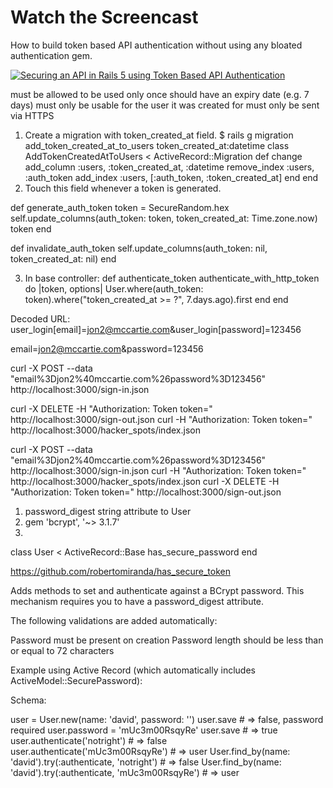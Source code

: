 # Watch the Screencast

How to build token based API authentication without using any bloated authentication gem.

[![Securing an API in Rails 5 using Token Based API Authentication](https://d2d8g20jj5tev4.cloudfront.net/rubyplus-screencast.png)](https://www.rubyplus.com/episodes/191-Securing-an-API-using-Token-Based-Authentication-in-Rails-5)

must be allowed to be used only once
should have an expiry date (e.g. 7 days)
must only be usable for the user it was created for
must only be sent via HTTPS

1. Create a migration with token_created_at field.
$ rails g migration add_token_created_at_to_users token_created_at:datetime
class AddTokenCreatedAtToUsers < ActiveRecord::Migration
  def change
    add_column :users, :token_created_at, :datetime
    remove_index :users, :auth_token
    add_index :users, [:auth_token, :token_created_at]
  end
end
2. Touch this field whenever a token is generated.

def generate_auth_token
    token = SecureRandom.hex
    self.update_columns(auth_token: token, token_created_at: Time.zone.now)
    token
  end

  def invalidate_auth_token
    self.update_columns(auth_token: nil, token_created_at: nil)
  end
  
3. In base controller:
def authenticate_token
  authenticate_with_http_token do |token, options|
    User.where(auth_token: token).where("token_created_at >= ?", 7.days.ago).first
  end
end

Decoded URL:
user_login[email]=jon2@mccartie.com&user_login[password]=123456

email=jon2@mccartie.com&password=123456

curl -X POST --data "email%3Djon2%40mccartie.com%26password%3D123456" http://localhost:3000/sign-in.json

curl -X DELETE -H "Authorization: Token token=" http://localhost:3000/sign-out.json
curl -H "Authorization: Token token=" http://localhost:3000/hacker_spots/index.json





curl -X POST --data "email%3Djon2%40mccartie.com%26password%3D123456" http://localhost:3000/sign-in.json
curl -H "Authorization: Token token=" http://localhost:3000/hacker_spots/index.json
curl -X DELETE -H "Authorization: Token token=" http://localhost:3000/sign-out.json

1. password_digest string attribute to User
2. gem 'bcrypt', '~> 3.1.7'
3. 

class User < ActiveRecord::Base
  has_secure_password
end


https://github.com/robertomiranda/has_secure_token

Adds methods to set and authenticate against a BCrypt password. This mechanism requires you to have a password_digest attribute.

The following validations are added automatically:

Password must be present on creation
Password length should be less than or equal to 72 characters

Example using Active Record (which automatically includes ActiveModel::SecurePassword):

Schema: 


user = User.new(name: 'david', password: '')
user.save                                                 # => false, password required
user.password = 'mUc3m00RsqyRe'
user.save                                                 # => true
user.authenticate('notright')                             # => false
user.authenticate('mUc3m00RsqyRe')                              # => user
User.find_by(name: 'david').try(:authenticate, 'notright')      # => false
User.find_by(name: 'david').try(:authenticate, 'mUc3m00RsqyRe') # => user


